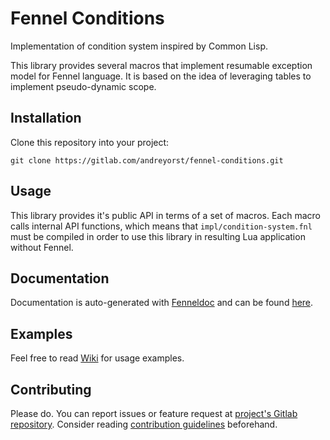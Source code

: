 # Fennel Conditions

Implementation of condition system inspired by Common Lisp.

This library provides several macros that implement resumable exception model for Fennel language.
It is based on the idea of leveraging tables to implement pseudo-dynamic scope.


## Installation

Clone this repository into your project:

    git clone https://gitlab.com/andreyorst/fennel-conditions.git


## Usage

This library provides it's public API in terms of a set of macros.
Each macro calls internal API functions, which means that `impl/condition-system.fnl` must be compiled in order to use this library in resulting Lua application without Fennel.


## Documentation

Documentation is auto-generated with [Fenneldoc](https://gitlab.com/andreyorst/fenneldoc) and can be found [here](https://gitlab.com/andreyorst/fennel-conditions/-/tree/master/doc).


## Examples

Feel free to read [Wiki](https://gitlab.com/andreyorst/fennel-conditions/-/wikis/home) for usage examples.


## Contributing

Please do.
You can report issues or feature request at [project's Gitlab repository](https://gitlab.com/andreyorst/fennel-conditions).
Consider reading [contribution guidelines](https://gitlab.com/andreyorst/fennel-conditions/-/blob/master/CONTRIBUTING.md) beforehand.

<!--  LocalWords:  Lua Lua's Gitlab
 -->
